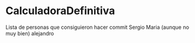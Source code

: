 # CalculadoraDefinitiva

Lista de personas que consiguieron hacer commit
Sergio
Maria (aunque no muy bien)
alejandro